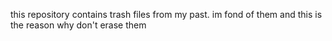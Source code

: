 this repository contains trash files from my past. im fond of them and this is the reason why don't erase them
